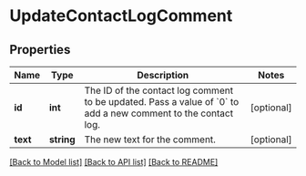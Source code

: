 # UpdateContactLogComment

## Properties
Name | Type | Description | Notes
------------ | ------------- | ------------- | -------------
**id** | **int** | The ID of the contact log comment to be updated. Pass a value of &#x60;0&#x60; to add a new comment to the contact log. | [optional] 
**text** | **string** | The new text for the comment. | [optional] 

[[Back to Model list]](../README.md#documentation-for-models) [[Back to API list]](../README.md#documentation-for-api-endpoints) [[Back to README]](../README.md)



